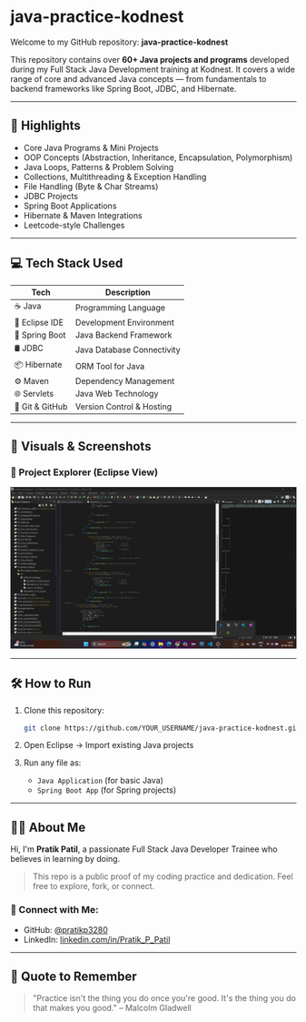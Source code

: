 # java-practice-kodnest

Welcome to my GitHub repository: **java-practice-kodnest**

This repository contains over **60+ Java projects and programs** developed during my Full Stack Java Development training at Kodnest. It covers a wide range of core and advanced Java concepts — from fundamentals to backend frameworks like Spring Boot, JDBC, and Hibernate.

---

## 🚀 Highlights

- Core Java Programs & Mini Projects
- OOP Concepts (Abstraction, Inheritance, Encapsulation, Polymorphism)
- Java Loops, Patterns & Problem Solving
- Collections, Multithreading & Exception Handling
- File Handling (Byte & Char Streams)
- JDBC Projects
- Spring Boot Applications
- Hibernate & Maven Integrations
- Leetcode-style Challenges

---

## 💻 Tech Stack Used

| Tech           | Description                        |
|----------------|------------------------------------|
| ☕ Java         | Programming Language               |
| 🧰 Eclipse IDE  | Development Environment            |
| 🌱 Spring Boot  | Java Backend Framework             |
| 🛢️ JDBC         | Java Database Connectivity         |
| 📦 Hibernate    | ORM Tool for Java                  |
| ⚙️ Maven        | Dependency Management              |
| 🌐 Servlets     | Java Web Technology                |
| 🔗 Git & GitHub | Version Control & Hosting          |

---

## 📸 Visuals & Screenshots

### 📌 Project Explorer (Eclipse View)
![Eclipse Project View](Readme_images\eclipse_project_explorer.png)

---

## 🛠️ How to Run

1. Clone this repository:
   ```bash
   git clone https://github.com/YOUR_USERNAME/java-practice-kodnest.git
   ```

2. Open Eclipse → Import existing Java projects

3. Run any file as:
   - `Java Application` (for basic Java)
   - `Spring Boot App` (for Spring projects)

---

## 👨‍💻 About Me

Hi, I'm **Pratik Patil**, a passionate Full Stack Java Developer Trainee who believes in learning by doing.

> This repo is a public proof of my coding practice and dedication. Feel free to explore, fork, or connect.

### 🔗 Connect with Me:
- GitHub: [@pratikp3280](https://github.com/YOUR_USERNAME)
- LinkedIn: [linkedin.com/in/Pratik_P_Patil](https://www.linkedin.com/in/pratik-p-patil-1485aa1bb/)

---

## 💬 Quote to Remember

> "Practice isn't the thing you do once you're good. It's the thing you do that makes you good." – Malcolm Gladwell
